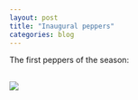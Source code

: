 ```yaml
---
layout: post
title: "Inaugural peppers"
categories: blog
---
```

The first peppers of the season:
<p></p>

<img src="{{ ASSET_PATH }}/images/peppers.jpg" style="display: block; margin-left: 0px; margin-right: auto; margin-top: 30px;">
